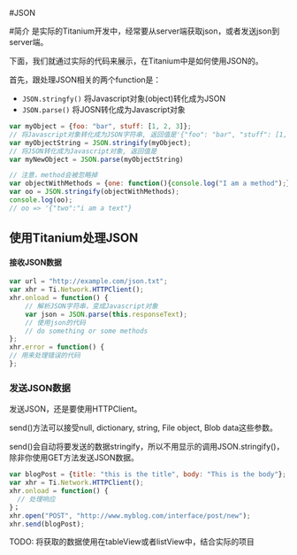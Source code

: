 #JSON

#简介
是实际的Titanium开发中，经常要从server端获取json，或者发送json到server端。

下面，我们就通过实际的代码来展示，在Titanium中是如何使用JSON的。

首先，跟处理JSON相关的两个function是：

- `JSON.stringfy()` 将Javascript对象(object)转化成为JSON
- `JSON.parse()` 将JOSN转化成为Javascript对象

```javascript
var myObject = {foo: "bar", stuff: [1, 2, 3]};
// 将Javascript对象转化成为JSON字符串, 返回值是'{"foo": "bar", "stuff": [1, 2, 3]}'
var myObjectString = JSON.stringify(myObject);
// 将JSON转化成为Javascript对象, 返回值是
var myNewObject = JSON.parse(myObjectString)

// 注意，method会被忽略掉
var objectWithMethods = {one: function(){console.log("I am a method");}, two:"i am a text"};
var oo = JSON.stringify(objectWithMethods);
console.log(oo); 
// oo => '{"two":"i am a text"}
```

## 使用Titanium处理JSON

#### 接收JSON数据
```javascript
var url = "http://example.com/json.txt";
var xhr = Ti.Network.HTTPClient();
xhr.onload = function() {
	// 解析JSON字符串，变成Javascript对象
	var json = JSON.parse(this.responseText);
	// 使用json的代码
	// do something or some methods
};
xhr.error = function() {
// 用来处理错误的代码
};
```


### 发送JSON数据

发送JSON，还是要使用HTTPClient。

send()方法可以接受null, dictionary, string, File object, Blob data这些参数。

send()会自动将要发送的数据stringify，所以不用显示的调用JSON.stringify()，除非你使用GET方法发送JSON数据。
```javascript
var blogPost = {title: "this is the title", body: "This is the body"};
var xhr = Ti.Network.HTTPClient();
xhr.onload = function() {
  // 处理响应
}；
xhr.open("POST", "http://www.myblog.com/interface/post/new");
xhr.send(blogPost);
```

TODO: 将获取的数据使用在tableView或者listView中，结合实际的项目
